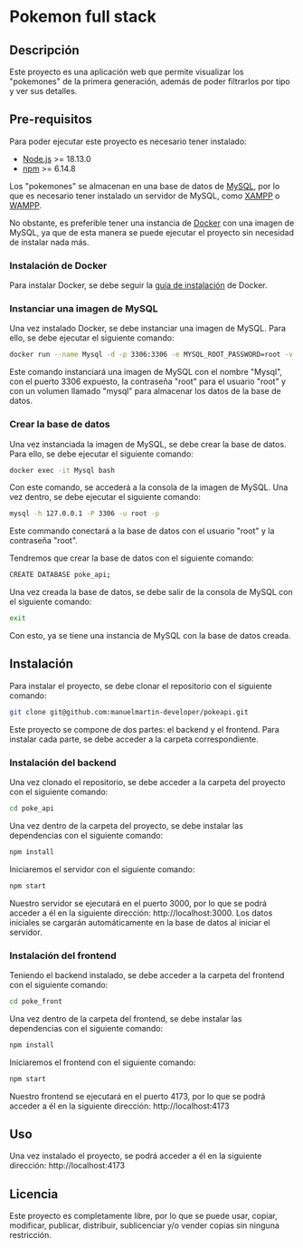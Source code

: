 # Pokemon full stack

## Descripción

Este proyecto es una aplicación web que permite visualizar los "pokemones" de la primera generación, además de poder filtrarlos por tipo y ver sus detalles.

## Pre-requisitos

Para poder ejecutar este proyecto es necesario tener instalado:

- [Node.js](https://nodejs.org/es/) >= 18.13.0
- [npm](https://www.npmjs.com/) >= 6.14.8

Los "pokemones" se almacenan en una base de datos de [MySQL](https://www.mysql.com/), por lo que es necesario tener instalado un servidor de MySQL, como [XAMPP](https://www.apachefriends.org/es/index.html) o [WAMPP](https://www.wampserver.com/en/).

No obstante, es preferible tener una instancia de [Docker](https://www.docker.com/) con una imagen de MySQL, ya que de esta manera se puede ejecutar el proyecto sin necesidad de instalar nada más.

### Instalación de Docker

Para instalar Docker, se debe seguir la [guía de instalación](https://docs.docker.com/engine/install/) de Docker.

### Instanciar una imagen de MySQL

Una vez instalado Docker, se debe instanciar una imagen de MySQL. Para ello, se debe ejecutar el siguiente comando:

```bash
docker run --name Mysql -d -p 3306:3306 -e MYSQL_ROOT_PASSWORD=root -v mysql:/var/lib/mysql mysql:latest
```

Este comando instanciará una imagen de MySQL con el nombre "Mysql", con el puerto 3306 expuesto, la contraseña "root" para el usuario "root" y con un volumen llamado "mysql" para almacenar los datos de la base de datos.

### Crear la base de datos

Una vez instanciada la imagen de MySQL, se debe crear la base de datos. Para ello, se debe ejecutar el siguiente comando:

```bash
docker exec -it Mysql bash
```

Con este comando, se accederá a la consola de la imagen de MySQL. Una vez dentro, se debe ejecutar el siguiente comando:

```bash
mysql -h 127.0.0.1 -P 3306 -u root -p
```

Este commando conectará a la base de datos con el usuario "root" y la contraseña "root".

Tendremos que crear la base de datos con el siguiente comando:

```bash
CREATE DATABASE poke_api;
```

Una vez creada la base de datos, se debe salir de la consola de MySQL con el siguiente comando:

```bash
exit
```

Con esto, ya se tiene una instancia de MySQL con la base de datos creada.

## Instalación

Para instalar el proyecto, se debe clonar el repositorio con el siguiente comando:

```bash
git clone git@github.com:manuelmartin-developer/pokeapi.git
```

Este proyecto se compone de dos partes: el backend y el frontend. Para instalar cada parte, se debe acceder a la carpeta correspondiente.

### Instalación del backend

Una vez clonado el repositorio, se debe acceder a la carpeta del proyecto con el siguiente comando:

```bash
cd poke_api
```

Una vez dentro de la carpeta del proyecto, se debe instalar las dependencias con el siguiente comando:

```bash
npm install
```

Iniciaremos el servidor con el siguiente comando:

```bash
npm start
```

Nuestro servidor se ejecutará en el puerto 3000, por lo que se podrá acceder a él en la siguiente dirección: http://localhost:3000. Los datos iniciales se cargarán automáticamente en la base de datos al iniciar el servidor.

### Instalación del frontend

Teniendo el backend instalado, se debe acceder a la carpeta del frontend con el siguiente comando:

```bash
cd poke_front
```

Una vez dentro de la carpeta del frontend, se debe instalar las dependencias con el siguiente comando:

```bash
npm install
```

Iniciaremos el frontend con el siguiente comando:

```bash
npm start
```

Nuestro frontend se ejecutará en el puerto 4173, por lo que se podrá acceder a él en la siguiente dirección: http://localhost:4173

## Uso

Una vez instalado el proyecto, se podrá acceder a él en la siguiente dirección: http://localhost:4173

## Licencia

Este proyecto es completamente libre, por lo que se puede usar, copiar, modificar, publicar, distribuir, sublicenciar y/o vender copias sin ninguna restricción.
